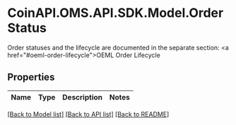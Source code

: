 # CoinAPI.OMS.API.SDK.Model.OrderStatus
Order statuses and the lifecycle are documented in the separate section: <a href=\"#oeml-order-lifecycle\">OEML Order Lifecycle</a> 
## Properties

Name | Type | Description | Notes
------------ | ------------- | ------------- | -------------

[[Back to Model list]](../README.md#documentation-for-models) [[Back to API list]](../README.md#documentation-for-api-endpoints) [[Back to README]](../README.md)


